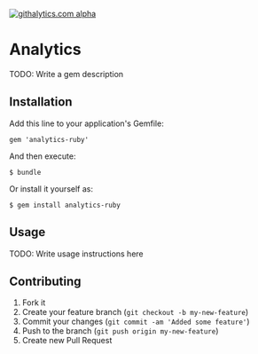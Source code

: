 [![githalytics.com alpha](https://cruel-carlota.pagodabox.com/b9b735f530731e985ae3f291b84c4e63 "githalytics.com")](http://githalytics.com/AlexisMontagne/analytics)

# Analytics

TODO: Write a gem description

## Installation

Add this line to your application's Gemfile:

    gem 'analytics-ruby'

And then execute:

    $ bundle

Or install it yourself as:

    $ gem install analytics-ruby

## Usage

TODO: Write usage instructions here

## Contributing

1. Fork it
2. Create your feature branch (`git checkout -b my-new-feature`)
3. Commit your changes (`git commit -am 'Added some feature'`)
4. Push to the branch (`git push origin my-new-feature`)
5. Create new Pull Request
